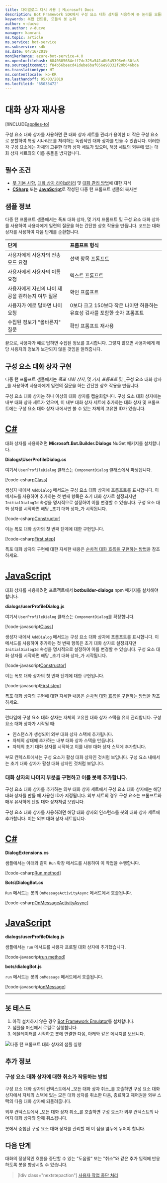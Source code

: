 ```yaml
---
title: 다이얼로그 다시 사용 | Microsoft Docs
description: Bot Framework SDK에서 구성 요소 대화 상자를 사용하여 봇 논리를 모듈화하는 방법을 알아봅니다.
keywords: 복합 컨트롤, 모듈식 봇 논리
author: v-ducvo
ms.author: v-ducvo
manager: kamrani
ms.topic: article
ms.service: bot-service
ms.subservice: sdk
ms.date: 04/16/2019
monikerRange: azure-bot-service-4.0
ms.openlocfilehash: 6840305684eff7dc325a541a0b545396e6c30fa8
ms.sourcegitcommit: f84b56beecd41debe6baf056e98332f20b646bda
ms.translationtype: HT
ms.contentlocale: ko-KR
ms.lasthandoff: 05/03/2019
ms.locfileid: "65033472"
---
```

# <a name="reuse-dialogs"></a>대화 상자 재사용

[!INCLUDE[applies-to](../includes/applies-to.md)]

구성 요소 대화 상자를 사용하면 큰 대화 상자 세트를 관리가 용이한 더 작은 구성 요소로 분할하여 특정 시나리오를 처리하는 독립적인 대화 상자를 만들 수 있습니다. 이러한 각 구성 요소에는 자체의 고유한 대화 상자 세트가 있으며, 해당 세트의 외부에 있는 대화 상자 세트와의 이름 충돌을 방지합니다.

## <a name="prerequisites"></a>필수 조건

- [봇 기본 사항][concept-basics], [대화 상자 라이브러리][concept-dialogs] 및 [대화 관리 방법][simple-flow]에 대한 지식
- [**CSharp**][cs-sample] 또는 [**JavaScript**][js-sample]로 작성된 다중 턴 프롬프트 샘플의 복사본

## <a name="about-the-sample"></a>샘플 정보

다중 턴 프롬프트 샘플에서는 폭포 대화 상자, 몇 가지 프롬프트 및 구성 요소 대화 상자를 사용하여 사용자에게 일련의 질문을 하는 간단한 상호 작용을 만듭니다. 코드는 대화 상자를 사용하여 다음 단계를 순환합니다.

| 단계        | 프롬프트 형식  |
|:-------------|:-------------|
| 사용자에게 사용자의 전송 모드 요청 | 선택 항목 프롬프트 |
| 사용자에게 사용자의 이름 요청 | 텍스트 프롬프트 |
| 사용자에게 자신의 나이 제공을 원하는지 여부 질문 | 확인 프롬프트 |
| 사용자가 예로 답하면 나이 요청  | 0보다 크고 150보다 작은 나이만 허용하는 유효성 검사를 포함한 숫자 프롬프트 |
| 수집된 정보가 "올바른지" 질문 | 확인 프롬프트 재사용 |

끝으로, 사용자가 예로 답하면 수집된 정보를 표시합니다. 그렇지 않으면 사용자에게 해당 사용자의 정보가 보관되지 않을 것임을 알려줍니다.

## <a name="implement-the-component-dialog"></a>구성 요소 대화 상자 구현

다중 턴 프롬프트 샘플에서는 _폭포 대화 상자_, 몇 가지 _프롬프트_ 및 _구성 요소 대화 상자_를 사용하여 사용자에게 일련의 질문을 하는 간단한 상호 작용을 만듭니다.

구성 요소 대화 상자는 하나 이상의 대화 상자를 캡슐화합니다. 구성 요소 대화 상자에는 내부 대화 상자 세트가 있으며, 이 내부 대화 상자 세트에 추가하는 대화 상자 및 프롬프트에는 구성 요소 대화 상자 내에서만 볼 수 있는 자체의 고유한 ID가 있습니다.

# <a name="ctabcsharp"></a>[C#](#tab/csharp)

대화 상자를 사용하려면 **Microsoft.Bot.Builder.Dialogs** NuGet 패키지를 설치합니다.

**Dialogs\UserProfileDialog.cs**

여기서 `UserProfileDialog` 클래스는 `ComponentDialog` 클래스에서 파생됩니다.

[!code-csharp[Class](~/../botbuilder-samples/samples/csharp_dotnetcore/05.multi-turn-prompt/Dialogs/UserProfileDialog.cs?range=13)]

생성자 내에서 `AddDialog` 메서드는 구성 요소 대화 상자에 프롬프트를 표시합니다. 이 메서드를 사용하여 추가하는 첫 번째 항목은 초기 대화 상자로 설정되지만 `InitialDialogId` 속성을 명시적으로 설정하여 이를 변경할 수 있습니다. 구성 요소 대화 상자를 시작하면 해당 _초기 대화 상자_가 시작됩니다.

[!code-csharp[Constructor](~/../botbuilder-samples/samples/csharp_dotnetcore/05.multi-turn-prompt/Dialogs/UserProfileDialog.cs?range=17-42)]

이는 폭포 대화 상자의 첫 번째 단계에 대한 구현입니다.

[!code-csharp[First step](~/../botbuilder-samples/samples/csharp_dotnetcore/05.multi-turn-prompt/Dialogs/UserProfileDialog.cs?range=44-54)]

폭포 대화 상자의 구현에 대한 자세한 내용은 [순차적 대화 흐름을 구현하는 방법](bot-builder-dialog-manage-complex-conversation-flow.md)을 참조하세요.

# <a name="javascripttabjavascript"></a>[JavaScript](#tab/javascript)

대화 상자를 사용하려면 프로젝트에서 **botbuilder-dialogs** npm 패키지를 설치해야 합니다.

**dialogs/userProfileDialog.js**

여기서 `UserProfileDialog` 클래스는 `ComponentDialog`를 확장합니다.

[!code-javascript[Class](~/../botbuilder-samples/samples/javascript_nodejs/05.multi-turn-prompt/dialogs/userProfileDialog.js?range=24)]

생성자 내에서 `AddDialog` 메서드는 구성 요소 대화 상자에 프롬프트를 표시합니다. 이 메서드를 사용하여 추가하는 첫 번째 항목은 초기 대화 상자로 설정되지만 `InitialDialogId` 속성을 명시적으로 설정하여 이를 변경할 수 있습니다. 구성 요소 대화 상자를 시작하면 해당 _초기 대화 상자_가 시작됩니다.

[!code-javascript[Constructor](~/../botbuilder-samples/samples/javascript_nodejs/05.multi-turn-prompt/dialogs/userProfileDialog.js?range=25-47)]

이는 폭포 대화 상자의 첫 번째 단계에 대한 구현입니다.

[!code-javascript[First step](~/../botbuilder-samples/samples/javascript_nodejs/05.multi-turn-prompt/dialogs/userProfileDialog.js?range=66-73)]

폭포 대화 상자의 구현에 대한 자세한 내용은 [순차적 대화 흐름을 구현하는 방법](bot-builder-dialog-manage-complex-conversation-flow.md)을 참조하세요.

---

런타임에 구성 요소 대화 상자는 자체의 고유한 대화 상자 스택을 유지 관리합니다. 구성 요소 대화 상자가 시작될 때:

- 인스턴스가 생성되어 외부 대화 상자 스택에 추가됩니다.
- 자체의 상태에 추가하는 내부 대화 상자 스택을 만듭니다.
- 자체의 초기 대화 상자를 시작하고 이를 내부 대화 상자 스택에 추가합니다.

부모 컨텍스트에서는 구성 요소가 활성 대화 상자인 것처럼 보입니다. 구성 요소 내에서는 초기 대화 상자가 활성 대화 상자인 것처럼 보입니다.

### <a name="implement-the-rest-of-the-dialog-and-add-it-to-the-bot"></a>대화 상자의 나머지 부분을 구현하고 이를 봇에 추가합니다.

구성 요소 대화 상자를 추가하는 외부 대화 상자 세트에서 구성 요소 대화 상자에는 해당 대화 상자를 만들 때 사용한 ID가 지정됩니다. 외부 세트의 경우 구성 요소는 프롬프트와 매우 유사하게 단일 대화 상자처럼 보입니다.

구성 요소 대화 상자를 사용하려면 해당 대화 상자의 인스턴스를 봇의 대화 상자 세트에 추가합니다. 이는 외부 대화 상자 세트입니다.

# <a name="ctabcsharp"></a>[C#](#tab/csharp)

**DialogExtensions.cs**

샘플에서는 아래와 같이 `Run` 확장 메서드를 사용하여 이 작업을 수행합니다.

[!code-csharp[Run method](~/../botbuilder-samples/samples/csharp_dotnetcore/05.multi-turn-prompt/DialogExtensions.cs?range=13-24)]

**Bots\DialogBot.cs**

`Run` 메서드는 봇의 `OnMessageActivityAsync` 메서드에서 호출됩니다.

[!code-csharp[OnMessageActivityAsync](~/../botbuilder-samples/samples/csharp_dotnetcore/05.multi-turn-prompt/Bots/DialogBot.cs?range=42-48)]

# <a name="javascripttabjavascript"></a>[JavaScript](#tab/javascript)

**dialogs/userProfileDialog.js**

샘플에서는 `run` 메서드를 사용자 프로필 대화 상자에 추가했습니다.

[!code-javascript[run method](~/../botbuilder-samples/samples/javascript_nodejs/05.multi-turn-prompt/dialogs/userProfileDialog.js?range=55-64)]

**bots/dialogBot.js**

`run` 메서드는 봇의 `onMessage` 메서드에서 호출됩니다.

[!code-javascript[onMessage](~/../botbuilder-samples/samples/javascript_nodejs/05.multi-turn-prompt/bots/dialogBot.js?range=30-37)]

---

## <a name="to-test-the-bot"></a>봇 테스트

1. 아직 설치하지 않은 경우 [Bot Framework Emulator](https://aka.ms/bot-framework-emulator-readme)를 설치합니다.
1. 샘플을 머신에서 로컬로 실행합니다.
1. 에뮬레이터를 시작하고 봇에 연결한 다음, 아래와 같은 메시지를 보냅니다.

![다중 턴 프롬프트 대화 상자의 샘플 실행](../media/emulator-v4/multi-turn-prompt.png)

## <a name="additional-information"></a>추가 정보

### <a name="how-cancellation-works-for-component-dialogs"></a>구성 요소 대화 상자에 대한 취소가 작동하는 방법

구성 요소 대화 상자의 컨텍스트에서 _모든 대화 상자 취소_를 호출하면 구성 요소 대화 상자에서 자체의 스택에 있는 모든 대화 상자를 취소한 다음, 종료하고 제어권을 외부 스택의 다음 대화 상자에 되돌려줍니다.

외부 컨텍스트에서 _모든 대화 상자 취소_를 호출하면 구성 요소가 외부 컨텍스트의 나머지 대화 상자와 함께 취소됩니다.

봇에서 중첩된 구성 요소 대화 상자를 관리할 때 이 점을 염두에 두어야 합니다.

## <a name="next-steps"></a>다음 단계

대화의 정상적인 흐름을 중단할 수 있는 "도움말" 또는 "취소"와 같은 추가 입력에 반응하도록 봇을 향상시킬 수 있습니다.

> [!div class="nextstepaction"]
> [사용자 작업 중단 처리](bot-builder-howto-handle-user-interrupt.md)

<!-- Footnote-style links -->

[concept-basics]: bot-builder-basics.md
[concept-state]: bot-builder-concept-state.md
[concept-dialogs]: bot-builder-concept-dialog.md

[simple-flow]: bot-builder-dialog-manage-conversation-flow.md
[prompting]: bot-builder-prompts.md
[component-dialogs]: bot-builder-compositcontrol.md

[cs-sample]: https://aka.ms/cs-multi-prompts-sample
[js-sample]: https://aka.ms/js-multi-prompts-sample
